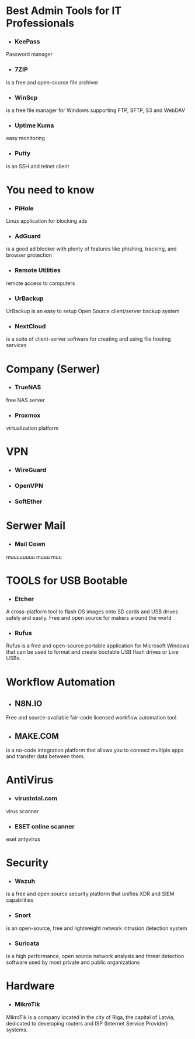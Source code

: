 # Best Admin Tools for IT Professionals 

* ### KeePass 
Password manager

* ### 7ZIP 
is a free and open-source file archiver

* ### WinScp 
is a free file manager for Windows supporting FTP, SFTP, S3 and WebDAV

* ### Uptime Kuma
easy monitoring

* ### Putty
is an SSH and telnet client

# You need to know

* ### PiHole
Linux application for blocking ads

* ### AdGuard 
is a good ad blocker with plenty of features like phishing, tracking, and browser protection

* ### Remote Utilities 
remote access to computers

* ### UrBackup
UrBackup is an easy to setup Open Source client/server backup system

* ### NextCloud 
is a suite of client-server software for creating and using file hosting services

# Company (Serwer)

* ### TrueNAS 
free NAS server

* ### Proxmox
virtualization platform

# VPN

* ### WireGuard 

* ### OpenVPN 

* ### SoftEther 

# Serwer Mail

* ### Mail Cown 
muuuuuuuu muuu muu

# TOOLS for USB Bootable

* ### Etcher
A cross-platform tool to flash OS images onto SD cards and USB drives safely and easily. Free and open source for makers around the world

* ### Rufus
Rufus is a free and open-source portable application for Microsoft Windows that can be used to format and create bootable USB flash drives or Live USBs.

# Workflow Automation

* ## N8N.IO
Free and source-available fair-code licensed workflow automation tool

* ## MAKE.COM
 is a no-code integration platform that allows you to connect multiple apps and transfer data between them.

#  AntiVirus

* ### virustotal.com 
virus scanner

* ### ESET online scanner
eset antyvirus

# Security

* ### Wazuh 
is a free and open source security platform that unifies XDR and SIEM capabilities

* ### Snort 
is an open-source, free and lightweight network intrusion detection system

* ### Suricata
is a high performance, open source network analysis and threat detection software used by most private and public organizations

# Hardware
* ### MikroTik
MikroTik is a company located in the city of Riga, the capital of Latvia, dedicated to developing routers and ISP (Internet Service Provider) systems.